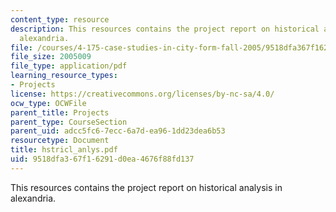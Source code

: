 ```yaml
---
content_type: resource
description: This resources contains the project report on historical analysis in
  alexandria.
file: /courses/4-175-case-studies-in-city-form-fall-2005/9518dfa367f16291d0ea4676f88fd137_hstricl_anlys.pdf
file_size: 2005009
file_type: application/pdf
learning_resource_types:
- Projects
license: https://creativecommons.org/licenses/by-nc-sa/4.0/
ocw_type: OCWFile
parent_title: Projects
parent_type: CourseSection
parent_uid: adcc5fc6-7ecc-6a7d-ea96-1dd23dea6b53
resourcetype: Document
title: hstricl_anlys.pdf
uid: 9518dfa3-67f1-6291-d0ea-4676f88fd137
---
```

This resources contains the project report on historical analysis in alexandria.